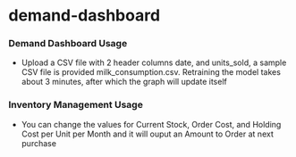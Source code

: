 # demand-dashboard

### Demand Dashboard Usage
- Upload a CSV file with 2 header columns date, and units_sold, a sample CSV file is provided milk_consumption.csv. Retraining the model takes about 3 minutes, after which the graph will update itself

### Inventory Management Usage
- You can change the values for Current Stock, Order Cost, and Holding Cost per Unit per Month and it will ouput an Amount to Order at next purchase
